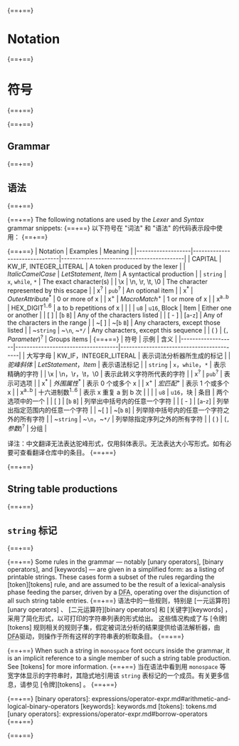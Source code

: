 {==+==}
# Notation
{==+==}
# 符号
{==+==}


{==+==}
## Grammar
{==+==}
## 语法
{==+==}


{==+==}
The following notations are used by the *Lexer* and *Syntax* grammar snippets:
{==+==}
以下符号在 "词法" 和 "语法" 的代码表示段中使用：
{==+==}


{==+==}
| Notation          | Examples                      | Meaning                                   |
|-------------------|-------------------------------|-------------------------------------------|
| CAPITAL           | KW_IF, INTEGER_LITERAL        | A token produced by the lexer             |
| _ItalicCamelCase_ | _LetStatement_, _Item_        | A syntactical production                  |
| `string`          | `x`, `while`, `*`             | The exact character(s)                    |
| \\x               | \\n, \\r, \\t, \\0            | The character represented by this escape  |
| x<sup>?</sup>     | `pub`<sup>?</sup>             | An optional item                          |
| x<sup>\*</sup>    | _OuterAttribute_<sup>\*</sup> | 0 or more of x                            |
| x<sup>+</sup>     |  _MacroMatch_<sup>+</sup>     | 1 or more of x                            |
| x<sup>a..b</sup>  | HEX_DIGIT<sup>1..6</sup>      | a to b repetitions of x                   |
| \|                | `u8` \| `u16`, Block \| Item  | Either one or another                     |
| \[ ]               | \[`b` `B`]                     | Any of the characters listed              |
| \[ - ]             | \[`a`-`z`]                     | Any of the characters in the range        |
| ~\[ ]              | ~\[`b` `B`]                    | Any characters, except those listed       |
| ~`string`         | ~`\n`, ~`*/`                  | Any characters, except this sequence      |
| ( )               | (`,` _Parameter_)<sup>?</sup> | Groups items                              |
{==+==}
| 符号              | 示例                               | 含义                                     |
|-------------------|------------------------------------|------------------------------------------|
| 大写字母           | KW_IF，INTEGER_LITERAL            | 表示词法分析器所生成的标记                |
| _驼峰斜体_        | _LetStatement_，_Item_             | 表示语法标记                              |
| `string`          | `x`，`while`，`*`                  | 表示精确的字符                            |
| \\x               | \\n，\\r，\\t，\\0                 | 表示此转义字符所代表的字符                |
| x<sup>?</sup>     | `pub`<sup>?</sup>                  | 表示可选项                                |
| x<sup>\*</sup>    | _外围属性_<sup>\*</sup>      | 表示 0 个或多个 x                          |
| x<sup>+</sup>     | _宏匹配_<sup>+</sup>           | 表示 1 个或多个 x                          |
| x<sup>a..b</sup>  | 十六进制数<sup>1..6</sup>           | 表示 x 重复 a 到 b 次                      |
| \|                | `u8` \| `u16`，块 \| 条目        | 两个选项中的一个                          |
| \[ ]              | \[`b` `B`]                         | 列举出中括号内的任意一个字符              |
| \[ - ]            | \[`a`-`z`]                         | 列举出指定范围内的任意一个字符            |
| ~\[ ]             | ~\[`b` `B`]                        | 列举除中括号内的任意一个字符之外的所有字符 |
| ~`string`         | ~`\n`，~`*/`                       | 列举除指定序列之外的所有字符              |
| ( )               | (`,` _参数_)<sup>?</sup>      | 分组                                      |

译注：中文翻译无法表达驼峰形式，仅用斜体表示。无法表达大小写形式。如有必要可查看翻译仓库中的条目。
{==+==}


{==+==}
## String table productions
{==+==}
## `string` 标记
{==+==}


{==+==}
Some rules in the grammar &mdash; notably [unary operators], [binary
operators], and [keywords] &mdash; are given in a simplified form: as a listing
of printable strings. These cases form a subset of the rules regarding the
[token][tokens] rule, and are assumed to be the result of a lexical-analysis
phase feeding the parser, driven by a <abbr title="Deterministic Finite
Automaton">DFA</abbr>, operating over the disjunction of all such string table
entries.
{==+==}
语法中的一些规则，特别是 [一元运算符][unary operators] 、 [二元运算符][binary operators] 和 [关键字][keywords] ，采用了简化形式，以可打印的字符串列表的形式给出。
这些情况构成了与 [令牌][tokens] 规则相关的规则子集，假定被词法分析的结果提供给语法解析器，由<abbr title="Deterministic Finite Automaton">DFA</abbr>驱动，则操作于所有这样的字符串表的析取条目。
{==+==}


{==+==}
When such a string in `monospace` font occurs inside the grammar,
it is an implicit reference to a single member of such a string table
production. See [tokens] for more information.
{==+==}
当在语法中看到用 `monospace` 等宽字体显示的字符串时，其隐式地引用该 `string` 表标记的一个成员。有关更多信息，请参见 [令牌][tokens] 。
{==+==}


{==+==}
[binary operators]: expressions/operator-expr.md#arithmetic-and-logical-binary-operators
[keywords]: keywords.md
[tokens]: tokens.md
[unary operators]: expressions/operator-expr.md#borrow-operators
{==+==}

{==+==}